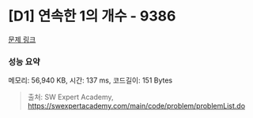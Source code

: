 # [D1] 연속한 1의 개수 - 9386 

[문제 링크](https://swexpertacademy.com/main/code/problem/problemDetail.do?contestProbId=AXALDUIq97oDFASI) 

### 성능 요약

메모리: 56,940 KB, 시간: 137 ms, 코드길이: 151 Bytes



> 출처: SW Expert Academy, https://swexpertacademy.com/main/code/problem/problemList.do